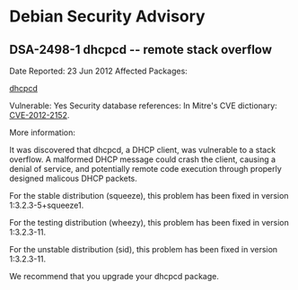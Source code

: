 
Debian Security Advisory
========================


DSA-2498-1 dhcpcd -- remote stack overflow
------------------------------------------



Date Reported:
23 Jun 2012
Affected Packages:

[dhcpcd](https://packages.debian.org/src:dhcpcd)

Vulnerable:
Yes
Security database references:
In Mitre's CVE dictionary: [CVE-2012-2152](https://security-tracker.debian.org/tracker/CVE-2012-2152).  

More information:

It was discovered that dhcpcd, a DHCP client, was vulnerable to a stack
overflow. A malformed DHCP message could crash the client, causing a denial of
service, and potentially remote code execution through properly designed
malicous DHCP packets.


For the stable distribution (squeeze), this problem has been fixed in
version 1:3.2.3-5+squeeze1.


For the testing distribution (wheezy), this problem has been fixed in
version 1:3.2.3-11.


For the unstable distribution (sid), this problem has been fixed in
version 1:3.2.3-11.


We recommend that you upgrade your dhcpcd package.






